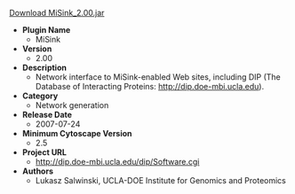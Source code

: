 <a href="MiSink_2.00.jar">Download MiSink_2.00.jar</a>

* __Plugin Name__
  * MiSink
* __Version__
  * 2.00
* __Description__
  * Network interface to MiSink-enabled Web sites, including DIP (The Database of Interacting Proteins: http://dip.doe-mbi.ucla.edu).
* __Category__
  * Network generation
* __Release Date__
  * 2007-07-24
* __Minimum Cytoscape Version__
  * 2.5
* __Project URL__
  * http://dip.doe-mbi.ucla.edu/dip/Software.cgi
* __Authors__
  * Lukasz Salwinski, UCLA-DOE Institute for Genomics and Proteomics

